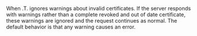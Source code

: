 ﻿When .T. ignores warnings about invalid certificates. If the server responds with warnings rather than a complete revoked and out of date certificate, these warnings are ignored and the request continues as normal. The default behavior is that any warning causes an error.